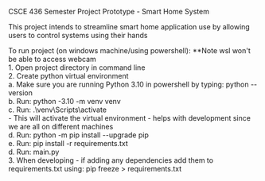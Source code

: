 CSCE 436 Semester Project Prototype - Smart Home System  

This project intends to streamline smart home application use by allowing users to control systems using their hands  

To run project (on windows machine/using powershell): **Note wsl won't be able to access webcam  
     1. Open project directory in command line  
     2. Create python virtual environment  
         a. Make sure you are running Python 3.10 in powershell by typing: python --version  
         b. Run: python -3.10 -m venv venv  
         c. Run: .\venv\Scripts\activate  
            - This will activate the virtual environment - helps with development since we are all on different machines  
         d. Run: python -m pip install --upgrade pip  
         e. Run: pip install -r requirements.txt  
         d. Run: main.py  
     3. When developing - if adding any dependencies add them to requirements.txt using: pip freeze > requirements.txt  
    
